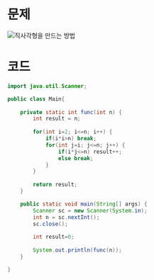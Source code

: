 # 문제
![직사각형을 만드는 방법](https://user-images.githubusercontent.com/78357979/132219450-c8f410dd-c7a2-420b-82c4-1b094b1b84d2.jpg)

# 코드
```java
import java.util.Scanner;

public class Main{
	
	private static int func(int n) {
		int result = n;
	
		for(int i=2; i<=n; i++) {
			if(i*i>n) break;
			for(int j=i; j<=n; j++) {
				if(i*j<=n) result++;
				else break;
			}
		}
		
		return result;
	}

	public static void main(String[] args) {
		Scanner sc = new Scanner(System.in);
		int n = sc.nextInt();
		sc.close();
		
		int result=0;
		
		System.out.println(func(n));
	}

}
```
